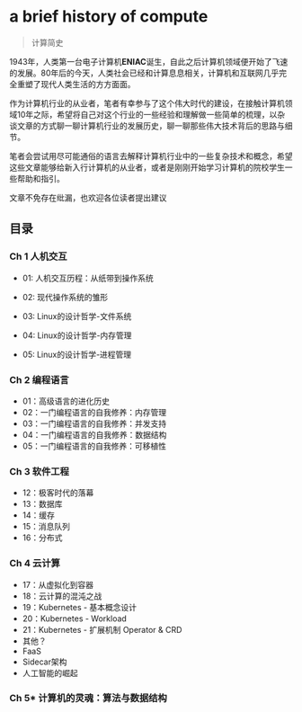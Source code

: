 # a brief history of compute
> 计算简史

1943年，人类第一台电子计算机**ENIAC**诞生，自此之后计算机领域便开始了飞速的发展。80年后的今天，人类社会已经和计算息息相关，计算机和互联网几乎完全重塑了现代人类生活的方方面面。

作为计算机行业的从业者，笔者有幸参与了这个伟大时代的建设，在接触计算机领域10年之际，希望将自己对这个行业的一些经验和理解做一些简单的梳理，以杂谈文章的方式聊一聊计算机行业的发展历史，聊一聊那些伟大技术背后的思路与细节。

笔者会尝试用尽可能通俗的语言去解释计算机行业中的一些复杂技术和概念，希望这些文章能够给新入行计算机的从业者，或者是刚刚开始学习计算机的院校学生一些帮助和指引。

文章不免存在纰漏，也欢迎各位读者提出建议

## 目录

### Ch 1 人机交互

- 01: 人机交互历程：从纸带到操作系统

- 02: 现代操作系统的雏形

- 03: Linux的设计哲学-文件系统

- 04: Linux的设计哲学-内存管理

- 05: Linux的设计哲学-进程管理

### Ch 2 编程语言

- 01：高级语言的进化历史
- 02：一门编程语言的自我修养：内存管理
- 03：一门编程语言的自我修养：并发支持
- 04：一门编程语言的自我修养：数据结构
- 05：一门编程语言的自我修养：可移植性

### Ch 3 软件工程
- 12：极客时代的落幕
- 13：数据库
- 14：缓存
- 15：消息队列
- 16：分布式

### Ch 4 云计算
- 17：从虚拟化到容器
- 18：云计算的混沌之战
- 19：Kubernetes - 基本概念设计
- 20：Kubernetes - Workload
- 21：Kubernetes - 扩展机制 Operator & CRD
- 其他？
 - FaaS
 - Sidecar架构
 - 人工智能的崛起

### Ch 5* 计算机的灵魂：算法与数据结构
